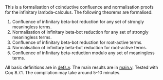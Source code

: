 
This is a formalisation of coinductive confluence and normalisation
proofs for the infinitary lambda-calculus. The following theorems are
formalised.
1. Confluence of infinitary beta-bot reduction for any set of strongly
   meaningless terms.
2. Normalisation of infinitary beta-bot reduction for any set of
   strongly meaningless terms.
3. Confluence of infinitary beta-bot reduction for root-active terms.
4. Normalisation of infinitary beta-bot reduction for root-active
   terms.
5. Confluence of infinitary beta-reduction modulo any set of
   meaningless terms.

All basic definitions are in [defs.v](defs.v). The main results are in
[main.v](main.v). Tested with Coq 8.7.1. The compilation may take
around 5-10 minutes.
